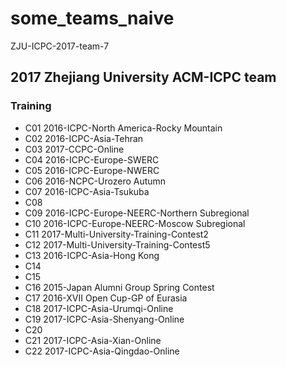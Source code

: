 # some_teams_naive
ZJU-ICPC-2017-team-7

## 2017 Zhejiang University ACM-ICPC team 

### Training

- C01 2016-ICPC-North America-Rocky Mountain
- C02 2016-ICPC-Asia-Tehran
- C03 2017-CCPC-Online
- C04 2016-ICPC-Europe-SWERC
- C05 2016-ICPC-Europe-NWERC
- C06 2016-NCPC-Urozero Autumn
- C07 2016-ICPC-Asia-Tsukuba
- C08
- C09 2016-ICPC-Europe-NEERC-Northern Subregional
- C10 2016-ICPC-Europe-NEERC-Moscow Subregional
- C11 2017-Multi-University-Training-Contest2
- C12 2017-Multi-University-Training-Contest5
- C13 2016-ICPC-Asia-Hong Kong
- C14
- C15
- C16 2015-Japan Alumni Group Spring Contest
- C17 2016-XVII Open Cup-GP of Eurasia
- C18 2017-ICPC-Asia-Urumqi-Online
- C19 2017-ICPC-Asia-Shenyang-Online
- C20
- C21 2017-ICPC-Asia-Xian-Online
- C22 2017-ICPC-Asia-Qingdao-Online
